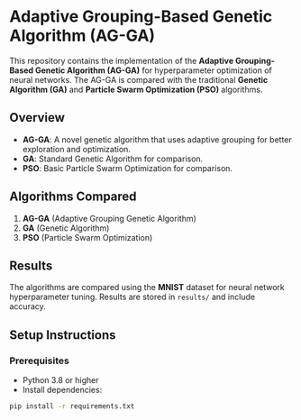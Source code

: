 # Adaptive Grouping-Based Genetic Algorithm (AG-GA)

This repository contains the implementation of the **Adaptive Grouping-Based Genetic Algorithm (AG-GA)** for hyperparameter optimization of neural networks. The AG-GA is compared with the traditional **Genetic Algorithm (GA)** and **Particle Swarm Optimization (PSO)** algorithms.

## Overview
- **AG-GA**: A novel genetic algorithm that uses adaptive grouping for better exploration and optimization.
- **GA**: Standard Genetic Algorithm for comparison.
- **PSO**: Basic Particle Swarm Optimization for comparison.

## Algorithms Compared
1. **AG-GA** (Adaptive Grouping Genetic Algorithm)
2. **GA** (Genetic Algorithm)
3. **PSO** (Particle Swarm Optimization)

## Results
The algorithms are compared using the **MNIST** dataset for neural network hyperparameter tuning. Results are stored in `results/` and include accuracy.

## Setup Instructions

### Prerequisites
- Python 3.8 or higher
- Install dependencies:

```bash
pip install -r requirements.txt
